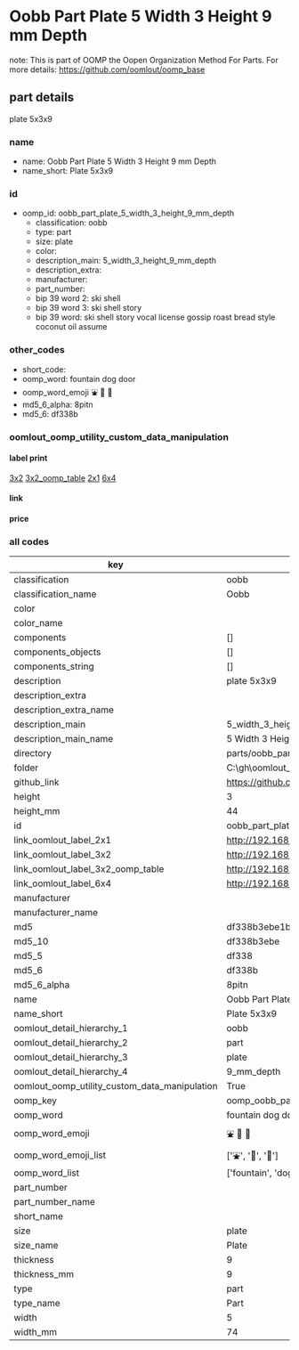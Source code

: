# Oobb Part Plate 5 Width 3 Height 9 mm Depth  

note: This is part of OOMP the Oopen Organization Method For Parts. For more details: https://github.com/oomlout/oomp_base

##  part details
  



plate 5x3x9



### name
* name: Oobb Part Plate 5 Width 3 Height 9 mm Depth
* name_short: Plate 5x3x9 
### id
* oomp_id: oobb_part_plate_5_width_3_height_9_mm_depth
  * classification: oobb
  * type: part
  * size: plate
  * color: 
  * description_main: 5_width_3_height_9_mm_depth
  * description_extra: 
  * manufacturer: 
  * part_number: 
  * bip 39 word 2: ski shell
  * bip 39 word 3: ski shell story
  * bip 39 word: ski shell story vocal license gossip roast bread style coconut oil assume

### other_codes
* short_code: 
* oomp_word: fountain dog door
* oomp_word_emoji :fountain: :dog: :door:
* md5_6_alpha: 8pitn
* md5_6: df338b






### oomlout_oomp_utility_custom_data_manipulation
#### label print
[3x2](http://192.168.1.245:1112/?label=oomp%208pitn)
[3x2_oomp_table](http://192.168.1.108:1112/?label=oomp%208pitn)
[2x1](http://192.168.1.242:1112/?label=oomp%208pitn)
[6x4](http://192.168.1.55:1112/?label=oomp%208pitn)    

#### link

                              

#### price







### all codes 
| key | value |  
| --- | --- |  
| classification | oobb |  
| classification_name | Oobb |  
| color |  |  
| color_name |  |  
| components | [] |  
| components_objects | [] |  
| components_string | [] |  
| description | plate 5x3x9 |  
| description_extra |  |  
| description_extra_name |  |  
| description_main | 5_width_3_height_9_mm_depth |  
| description_main_name | 5 Width 3 Height 9 mm Depth |  
| directory | parts/oobb_part_plate_5_width_3_height_9_mm_depth |  
| folder | C:\gh\oomlout_oobb_version_4_generated_parts\things\oobb_part_plate_5_width_3_height_9_mm_depth |  
| github_link | https://github.com/oomlout/oomlout_oomp_part_src/tree/main/parts/oobb_part_plate_5_width_3_height_9_mm_depth |  
| height | 3 |  
| height_mm | 44 |  
| id | oobb_part_plate_5_width_3_height_9_mm_depth |  
| link_oomlout_label_2x1 | http://192.168.1.242:1112/?label=oomp%208pitn |  
| link_oomlout_label_3x2 | http://192.168.1.245:1112/?label=oomp%208pitn |  
| link_oomlout_label_3x2_oomp_table | http://192.168.1.108:1112/?label=oomp%208pitn |  
| link_oomlout_label_6x4 | http://192.168.1.55:1112/?label=oomp%208pitn |  
| manufacturer |  |  
| manufacturer_name |  |  
| md5 | df338b3ebe1b776193c09f55ad315e52 |  
| md5_10 | df338b3ebe |  
| md5_5 | df338 |  
| md5_6 | df338b |  
| md5_6_alpha | 8pitn |  
| name | Oobb Part Plate 5 Width 3 Height 9 mm Depth |  
| name_short | Plate 5x3x9  |  
| oomlout_detail_hierarchy_1 | oobb |  
| oomlout_detail_hierarchy_2 | part |  
| oomlout_detail_hierarchy_3 | plate |  
| oomlout_detail_hierarchy_4 | 9_mm_depth |  
| oomlout_oomp_utility_custom_data_manipulation | True |  
| oomp_key | oomp_oobb_part_plate_5_width_3_height_9_mm_depth |  
| oomp_word | fountain dog door |  
| oomp_word_emoji | :fountain: :dog: :door: |  
| oomp_word_emoji_list | [':fountain:', ':dog:', ':door:'] |  
| oomp_word_list | ['fountain', 'dog', 'door'] |  
| part_number |  |  
| part_number_name |  |  
| short_name |  |  
| size | plate |  
| size_name | Plate |  
| thickness | 9 |  
| thickness_mm | 9 |  
| type | part |  
| type_name | Part |  
| width | 5 |  
| width_mm | 74 |  
